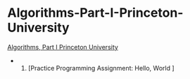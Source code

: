 # Algorithms-Part-I-Princeton-University
[Algorithms, Part I Princeton University](https://www.coursera.org/learn/algorithms-part1/home/module/2)
 - 1. [Practice Programming Assignment: Hello, World ]
